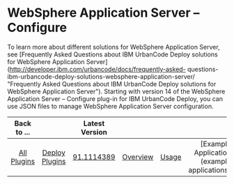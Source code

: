 
WebSphere Application Server – Configure
========================================


To learn more about different solutions for WebSphere Application Server, see [Frequently Asked Questions about IBM 
UrbanCode Deploy solutions for WebSphere Application Server](http://developer.ibm.com/urbancode/docs/frequently-asked-
questions-ibm-urbancode-deploy-solutions-websphere-application-server/ "Frequently Asked Questions about IBM UrbanCode 
Deploy solutions for WebSphere Application Server").
 Starting with version 14 of the WebSphere Application Server – 
Configure plug-in for IBM UrbanCode Deploy, you can use JSON files to manage WebSphere Application Server configuration.



|Back to ...||Latest Version|||||||||
| :---: | :---: | :---: | :---: | :---: | :---: | :---: | :---: | :---: | :---: | :---: |
|[All Plugins](../../index.md)|[Deploy Plugins](../README.md)|[91.1114389](https://raw.githubusercontent.com/UrbanCode/IBM-UCD-PLUGINS/main/files/WebSphereConfiguration/WebSphereConfiguration-91.1114389.zip)|[Overview](overview.md)|[Usage](usage.md)|[Example Applications](example applications.md)|[Example Processes](example processes.md)|[Steps](steps.md)|[Roles](roles.md)|[Troubleshooting](troubleshooting.md)|[Downloads](downloads.md)|
